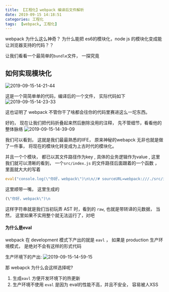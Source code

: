 ```yaml
---
title: 【工程化】webpack 编译后文件解析
date: 2019-09-15 14:18:51
categories: 工程化
tags:  [webpack, 工程化]
---
```



webpack 为什么这么神奇？ 为什么能把 es6的模块化，node js 的模块化变成能让浏览器支持的代码？？

让我们看看一个最简单的`bundle`文件， 一探究竟

## 如何实现模块化
![2019-09-15-14-21-44](http://img.nixiaolei.com/2019-09-15-14-21-44.png)

这是一个简简单单的代码，编译后的一个文件， 实际代码如下
![2019-09-15-14-23-33](http://img.nixiaolei.com/2019-09-15-14-23-33.png)


这也证明了 webpack 不管你干了啥都会往你的代码里赛进这么一坨东西。

好的， 现在让我们把代码折叠起来然后删除没用的注释， 先不管细节，看看他的整体脉络
![2019-09-15-14-39-09](http://img.nixiaolei.com/2019-09-15-14-39-09.png)

我们可以看到， 这就是我们最最熟悉的IIFE，  原来神秘的webapck 无非也就是做了一件事， 将现在的模块化转变成为上古时代的模块化。

并且一个个模块， 都已以其文件路径作为key , 具体的业务逻辑作为value ,  这里我们就可以清晰的看到， 一个`src/index.js` 的文件路径后面跟着的一个函数 ， 里面就大大的写着 

```js
eval("console.log(\"你好，webpack\")\n\n//# sourceURL=webpack:///./src/index.js?");
```

这里顺带一嘴， 这里生成的
```js
(\"你好，webpack\")\n
```
这样字符串就是我们当初玩弄 AST 时，看到的 `raw`, 也就是带转译的元数据， 当然， 这里如果不实用整个就无法运行了，对吧


#### 为什么是eval
webpack 在 development 模式下产出的就是 `eavl` ， 如果是 production 生产环境模式， 是绝对不会有这样的形式代码

生产环境下的产出:
![2019-09-15-14-59-15](http://img.nixiaolei.com/2019-09-15-14-59-15.png)

那 webapck 为什么会这样选择呢?
1. 生成`eavl` 方便开发环境下的热更新
2. 生产环境不使用 `eval` 是因为 eval的性能不高，并且不安全， 容易被人XSS






